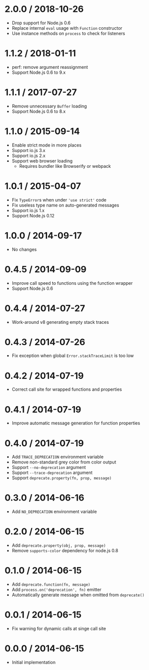 2.0.0 / 2018-10-26
==================

* Drop support for Node.js 0.6
* Replace internal `eval` usage with `Function` constructor
* Use instance methods on `process` to check for listeners

1.1.2 / 2018-01-11
==================

* perf: remove argument reassignment
* Support Node.js 0.6 to 9.x

1.1.1 / 2017-07-27
==================

* Remove unnecessary `Buffer` loading
* Support Node.js 0.6 to 8.x

1.1.0 / 2015-09-14
==================

* Enable strict mode in more places
* Support io.js 3.x
* Support io.js 2.x
* Support web browser loading
    - Requires bundler like Browserify or webpack

1.0.1 / 2015-04-07
==================

* Fix `TypeError`s when under `'use strict'` code
* Fix useless type name on auto-generated messages
* Support io.js 1.x
* Support Node.js 0.12

1.0.0 / 2014-09-17
==================

* No changes

0.4.5 / 2014-09-09
==================

* Improve call speed to functions using the function wrapper
* Support Node.js 0.6

0.4.4 / 2014-07-27
==================

* Work-around v8 generating empty stack traces

0.4.3 / 2014-07-26
==================

* Fix exception when global `Error.stackTraceLimit` is too low

0.4.2 / 2014-07-19
==================

* Correct call site for wrapped functions and properties

0.4.1 / 2014-07-19
==================

* Improve automatic message generation for function properties

0.4.0 / 2014-07-19
==================

* Add `TRACE_DEPRECATION` environment variable
* Remove non-standard grey color from color output
* Support `--no-deprecation` argument
* Support `--trace-deprecation` argument
* Support `deprecate.property(fn, prop, message)`

0.3.0 / 2014-06-16
==================

* Add `NO_DEPRECATION` environment variable

0.2.0 / 2014-06-15
==================

* Add `deprecate.property(obj, prop, message)`
* Remove `supports-color` dependency for node.js 0.8

0.1.0 / 2014-06-15
==================

* Add `deprecate.function(fn, message)`
* Add `process.on('deprecation', fn)` emitter
* Automatically generate message when omitted from `deprecate()`

0.0.1 / 2014-06-15
==================

* Fix warning for dynamic calls at singe call site

0.0.0 / 2014-06-15
==================

* Initial implementation
